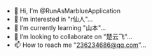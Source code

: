- 👋 Hi, I’m @RunAsMarblueApplication
- 👀 I’m interested in "r仙人"...
- 🌱 I’m currently learning "山本"...
- 💞️ I’m looking to collaborate on "楚云飞"...
- 📫 How to reach me "236234686@qq.com"...

<!---
RunAsMarblueApplication/RunAsMarblueApplication is a ✨ special ✨ repository because its `README.md` (this file) appears on your GitHub profile.
You can click the Preview link to take a look at your changes.
--->
